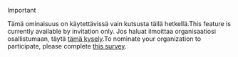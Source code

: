 > [!IMPORTANT]
> <span data-ttu-id="e748d-101">Tämä ominaisuus on käytettävissä vain kutsusta tällä hetkellä.</span><span class="sxs-lookup"><span data-stu-id="e748d-101">This feature is currently available by invitation only.</span></span> <span data-ttu-id="e748d-102">Jos haluat ilmoittaa organisaatiosi osallistumaan, täytä [tämä kysely](https://aka.ms/ax2012upgrade).</span><span class="sxs-lookup"><span data-stu-id="e748d-102">To nominate your organization to participate, please complete [this survey](https://aka.ms/ax2012upgrade).</span></span> 
